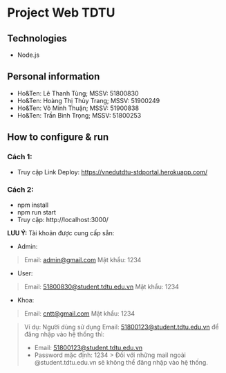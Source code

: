 # Project Web TDTU

## Technologies

-   Node.js

## Personal information

-   Ho&Ten: Lê Thanh Tùng; MSSV: 51800830
-   Ho&Ten: Hoàng Thị Thùy Trang; MSSV: 51900249
-   Ho&Ten: Võ Minh Thuận; MSSV: 51900838
-   Ho&Ten: Trần Bình Trọng; MSSV: 51800253

## How to configure & run

###	Cách 1:

-	Truy cập Link Deploy: https://vnedutdtu-stdportal.herokuapp.com/

###	Cách 2:

-	npm install
-	npm run start
-	Truy cập: http://localhost:3000/

**LƯU Ý:** Tài khoản được cung cấp sẳn:

- Admin:
> Email: admin@gmail.com
> Mật khẩu: 1234

- User:
> Email: 51800830@student.tdtu.edu.vn
> Mật khẩu: 1234

- Khoa:
> Email: cntt@gmail.com
> Mật khẩu: 1234

> Ví dụ:
> Người dùng sử dụng Email: 51800123@student.tdtu.edu.vn để đăng nhập vào hệ thống thì:
> -	Email: 51800123@student.tdtu.edu.vn
> -	Password mặc định: 1234  > Đối với những mail ngoài @student.tdtu.edu.vn sẽ không thể đăng nhập vào hệ thống.
